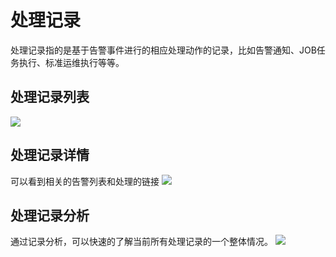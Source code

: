 # 处理记录


处理记录指的是基于告警事件进行的相应处理动作的记录，比如告警通知、JOB任务执行、标准运维执行等等。 


## 处理记录列表

![](media/16618604564049.jpg)

## 处理记录详情

可以看到相关的告警列表和处理的链接
![](media/16618605905185.jpg)


## 处理记录分析

通过记录分析，可以快速的了解当前所有处理记录的一个整体情况。
![](media/16618607120438.jpg)


